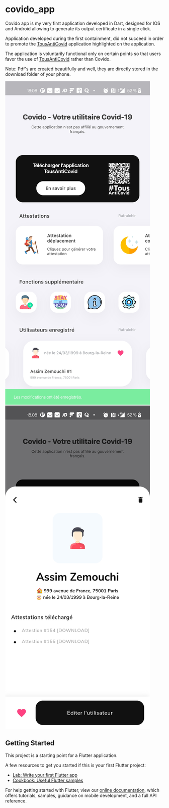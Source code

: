 # covido_app

Covido app is my very first application developed in Dart, designed for IOS and Android allowing to generate its output certificate in a single click.

Application developed during the first containment, did not succeed in order to promote the [TousAntiCovid](https://bonjour.tousanticovid.gouv.fr/) application highlighted on the application.

The application is voluntarily functional only on certain points so that users favor the use of [TousAntiCovid](https://bonjour.tousanticovid.gouv.fr/) rather than Covido.

Note: Pdf's are created beautifully and well, they are directly stored in the download folder of your phone.

![Screenshot1](assets/images/screenshot1.jpg)
![Screenshot2](assets/images/screenshot2.jpg)

## Getting Started

This project is a starting point for a Flutter application.

A few resources to get you started if this is your first Flutter project:

- [Lab: Write your first Flutter app](https://flutter.dev/docs/get-started/codelab)
- [Cookbook: Useful Flutter samples](https://flutter.dev/docs/cookbook)

For help getting started with Flutter, view our
[online documentation](https://flutter.dev/docs), which offers tutorials,
samples, guidance on mobile development, and a full API reference.
